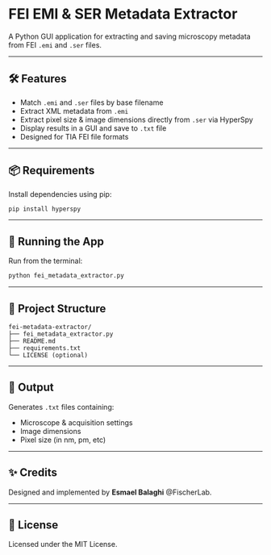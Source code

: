 # FEI EMI & SER Metadata Extractor

A Python GUI application for extracting and saving microscopy metadata from FEI `.emi` and `.ser` files.

---

## 🛠 Features
- Match `.emi` and `.ser` files by base filename
- Extract XML metadata from `.emi`
- Extract pixel size & image dimensions directly from `.ser` via HyperSpy
- Display results in a GUI and save to `.txt` file
- Designed for TIA FEI file formats

---

## 📦 Requirements

Install dependencies using pip:

```bash
pip install hyperspy
```

---

## 🚀 Running the App

Run from the terminal:

```bash
python fei_metadata_extractor.py
```

---

## 📂 Project Structure

```
fei-metadata-extractor/
├── fei_metadata_extractor.py
├── README.md
├── requirements.txt
└── LICENSE (optional)
```

---

## 💾 Output

Generates `.txt` files containing:
- Microscope & acquisition settings
- Image dimensions
- Pixel size (in nm, pm, etc)

---

## ✨ Credits

Designed and implemented by **Esmael Balaghi** @FischerLab.

---

## 🧭 License

Licensed under the MIT License.
